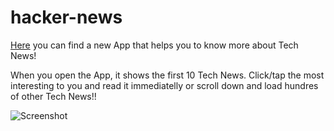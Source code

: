 # hacker-news

[Here](https://hacckernewss.netlify.app/) you can find a new App that helps you to know more about Tech News!

When you open the App, it shows the first 10 Tech News. Click/tap the most interesting to you and read it immediatelly or scroll down and load hundres of other Tech News!!

![Screenshot](https://github.com/marcellocomandulli/hacker-news/assets/130607385/f41f7513-9420-4758-9889-137ece954f53)
